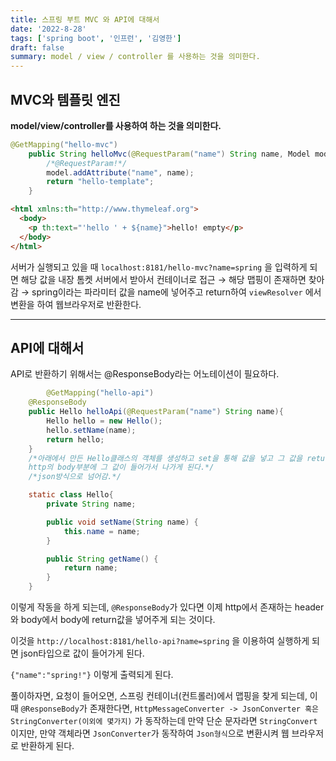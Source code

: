 ```yaml
---
title: 스프링 부트 MVC 와 API에 대해서
date: '2022-8-28'
tags: ['spring boot', '인프런', '김영한']
draft: false
summary: model / view / controller 를 사용하는 것을 의미한다.
---
```


## MVC와 템플릿 엔진

**model/view/controller를 사용하여 하는 것을 의미한다.**

```java
@GetMapping("hello-mvc")
    public String helloMvc(@RequestParam("name") String name, Model model){
        /*@RequestParam!*/
        model.addAttribute("name", name);
        return "hello-template";
    }
```

```html
<html xmlns:th="http://www.thymeleaf.org">
  <body>
    <p th:text="'hello ' + ${name}">hello! empty</p>
  </body>
</html>
```

서버가 실행되고 있을 때 `localhost:8181/hello-mvc?name=spring` 을 입력하게 되면 해당 값을 내장 톰켓 서버에서 받아서 컨테이너로 접근 → 해당 맵핑이 존재하면 찾아감 → spring이라는 파라미터 값을 name에 넣어주고 return하여 `viewResolver` 에서 변환을 하여 웹브라우저로 반환한다.

---

## API에 대해서

API로 반환하기 위해서는 @ResponseBody라는 어노테이션이 필요하다.

```java
		@GetMapping("hello-api")
    @ResponseBody
    public Hello helloApi(@RequestParam("name") String name){
        Hello hello = new Hello();
        hello.setName(name);
        return hello;
    }
    /*아래에서 만든 Hello클래스의 객체를 생성하고 set을 통해 값을 넣고 그 값을 return하면
    http의 body부분에 그 값이 들어가서 나가게 된다.*/
    /*json방식으로 넘어감.*/

    static class Hello{
        private String name;

        public void setName(String name) {
            this.name = name;
        }

        public String getName() {
            return name;
        }
    }
```

이렇게 작동을 하게 되는데, `@ResponseBody`가 있다면 이제 http에서 존재하는 header와 body에서 body에 return값을 넣어주게 되는 것이다.

이것을 `http://localhost:8181/hello-api?name=spring` 을 이용하여 실행하게 되면 json타입으로 값이 들어가게 된다.

`{"name":"spring!"}` 이렇게 출력되게 된다.

풀이하자면,
요청이 들어오면, 스프링 컨테이너(컨트롤러)에서 맵핑을 찾게 되는데, 이때 `@ResponseBody`가 존재한다면, `HttpMessageConverter -> JsonConverter 혹은 StringConverter(이외에 몇가지)` 가 동작하는데 만약 단순 문자라면 `StringConvert`이지만, 만약 객체라면 `JsonConverter`가 동작하여 `Json형식`으로 변환시켜 웹 브라우저로 반환하게 된다.
